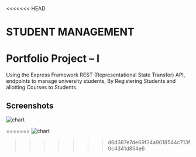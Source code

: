 <<<<<<< HEAD

# STUDENT MANAGEMENT
# Portfolio Project – I

Using the Express Framework REST (Representational State Transfer) API, endpoints to manage university students, By Registering Students and allotting Courses to Students.
## Screenshots

![chart](https://github.com/JavedNizamani/Student_Management/assets/139638213/d48ecbd6-d18a-47fe-a501-9a9d4b64b64a)



=======
![chart](https://github.com/JavedNizamani/Student_Management/assets/139638213/d48ecbd6-d18a-47fe-a501-9a9d4b64b64a)
>>>>>>> d6d387e7de69f34a9018544c713f0c4341d854e6
